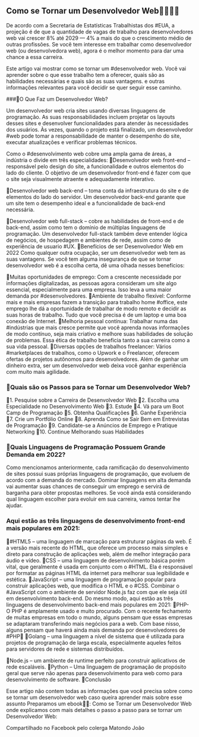 ## Como se Tornar um Desenvolvedor Web👨🏻‍💻🤓

De acordo com a Secretaria de Estatísticas Trabalhistas dos #EUA, a projeção é de que a quantidade de vagas de trabalho para desenvolvedores web vai crescer 8% até 2029 — 4% a mais do que o crescimento médio de outras profissões. Se você tem interesse em trabalhar como desenvolvedor web (ou desenvolvedora web), agora é o melhor momento para dar uma chance a essa carreira.

Este artigo vai mostrar como se tornar um #desenvolvedor web. Você vai aprender sobre o que esse trabalho tem a oferecer, quais são as habilidades necessárias e quais são as suas vantagens. e outras informações relevantes para você decidir se quer seguir esse caminho.

###🔻O Que Faz um Desenvolvedor Web?

Um desenvolvedor web cria sites usando diversas linguagens de programação. As suas responsabilidades incluem projetar os layouts desses sites e desenvolver funcionalidades para atender às necessidades dos usuários.
Às vezes, quando o projeto está finalizado, um desenvolvedor #web pode tomar a responsabilidade de manter o desempenho do site, executar atualizações e verificar problemas técnicos.

Como o #desenvolvimento web cobre uma ampla gama de áreas, a indústria o divide em três especialidades:
🔻Desenvolvedor web front-end – responsável pelo design do site, a funcionalidade e outros elementos do lado do cliente. O objetivo de um desenvolvedor front-end é fazer com que o site seja visualmente atraente e adequadamente interativo.

🔻Desenvolvedor web back-end – toma conta da infraestrutura do site e de elementos do lado do servidor. Um desenvolvedor back-end garante que um site tem o desempenho ideal e a funcionalidade de back-end necessária.

🔻Desenvolvedor web full-stack – cobre as habilidades de front-end e de back-end, assim como tem o domínio de múltiplas linguagens de programação. Um desenvolvedor full-stack também deve entender lógica de negócios, de hospedagem e ambientes de rede, assim como de experiência de usuario #UX.
🎲Benefícios de ser Desenvolvedor Web em 2022
Como qualquer outra ocupação, ser um desenvolvedor web tem as suas vantagens. Se você tem alguma insegurança de que se tornar desenvolvedor web é a escolha certa, dê uma olhada nesses benefícios:

🔻Muitas oportunidades de emprego: Com a crescente necessidade por informações digitalizadas, as pessoas agora consideram um site algo essencial, especialmente para uma empresa. Isso leva a uma maior demanda por #desenvolvedores.
🔻Ambiente de trabalho flexível: Conforme mais e mais empresas fazem a transição para trabalho home #office, este emprego lhe dá a oportunidade de trabalhar de modo remoto e decidir as suas horas de trabalho. Tudo que você precisa é de um laptop e uma boa conexão de Internet.
🔻Melhoria pessoal contínua: Trabalhar numa das #indústrias que mais cresce permite que você aprenda novas informações de modo contínuo, seja mais criativo e melhore suas habilidades de solução de problemas. Essa ética de trabalho beneficia tanto a sua carreira como a sua vida pessoal.
🔻Diversas opções de trabalhos freelancer: Vários #marketplaces de trabalhos, como o Upwork e o Freelancer, oferecem ofertas de projetos autônomos para desenvolvedores. Além de ganhar um dinheiro extra, ser um desenvolvedor web deixa você ganhar experiência com muito mais agilidade.

### 🎲Quais são os Passos para se Tornar um Desenvolvedor Web?

🔻1. Pesquise sobre a Carreira de Desenvolvedor Web
🔻2. Escolha uma Especialidade no Desenvolvimento Web
🔻3. Estude
🔻4. Vá para um Boot Camp de Programação
🔻5. Obtenha Qualificações
🔻6. Ganhe Experiência
🔻7. Crie um Portfólio Online
🔻8. Aprenda Como se Sair Bem em Entrevistas de Programação
🔻9. Candidate-se a Anúncios de Emprego e Pratique Networking
🔻10. Continue Melhorando suas Habilidades

### 🎲Quais Linguagens de Programação Possuem Grande Demanda em 2022?

Como mencionamos anteriormente, cada ramificação do desenvolvimento de sites possui suas próprias linguagens de programação, que evoluem de acordo com a demanda do mercado. Dominar linguagens em alta demanda vai aumentar suas chances de conseguir um emprego e servirá de barganha para obter propostas melhores.
Se você ainda está considerando qual linguagem escolher para evoluir em sua carreira, vamos tentar lhe ajudar.

### Aqui estão as três linguagens de desenvolvimento front-end mais populares em 2021:

🔻#HTML5 – uma linguagem de marcação para estruturar páginas da web. É a versão mais recente do HTML, que oferece um processo mais simples e direto para construção de aplicações web, além de melhor integração para áudio e vídeo.
🔻CSS – uma linguagem de desenvolvimento básica porém vital, que geralmente é usada em conjunto com o #HTML. Ela é responsável por formatar as páginas HTML da internet para melhorar sua legibilidade e estética.
🔻JavaScript – uma linguagem de programação popular para construir aplicações web, que modifica o HTML e o #CSS. Combinar o #JavaScript com o ambiente de servidor Node.js faz com que ele seja útil em desenvolvimento back-end.
Do mesmo modo, aqui estão as três linguagens de desenvolvimento back-end mais populares em 2021:
🔻PHP- O PHP é amplamente usado e muito procurado. Com o recente fechamento de muitas empresas em todo o mundo, alguns pensam que essas empresas se adaptaram transferindo mais negócios para a web. Com base nisso, alguns pensam que haverá ainda mais demanda por desenvolvedores de #PHP🐘
🔻Golang – uma linguagem a nível de sistema que é utilizada para projetos de programação de larga escala, especialmente aqueles feitos para servidores de rede e sistemas distribuídos.

🔻Node.js – um ambiente de runtime perfeito para construir aplicativos de rede escaláveis.
🔻Python – Uma linguagem de programação de propósito geral que serve não apenas para desenvolvimento para web como para desenvolvimento de software.
🎲Conclusão

Esse artigo não contem todas as informações que você precisa sobre como se tornar um desenvolvedor web caso queira aprender mais sobre esse assunto Preparamos um ebook📒📕: Como se Tornar um Desenvolvedor Web onde explicamos com mais detalhes o passo a passo para se tornar um Desenvolvedor Web:

Compartilhado no Facebook pelo colerga Matondo João

